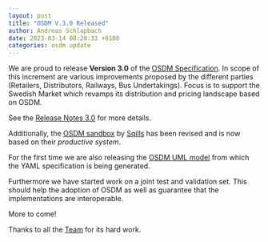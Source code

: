 ```yaml
---
layout: post
title: "OSDM V.3.0 Released"
author: Andreas Schlapbach
date: 2023-03-14 08:20:33 +0100
categories: osdm update
---
```


We are proud to release **Version 3.0** of the
[OSDM Specification](https://osdm.io/spec/). In scope of this increment are
various improvements proposed by the different parties (Retailers, Distributors,
Railways, Bus Undertakings). Focus is to support the Swedish Market which
revamps its distribution and pricing landscape based on OSDM.

See the [Release Notes 3.0](https://osdm.io//releases/OSDM-release-notes-v3.0/)
for more details.

Additionally, the [OSDM sandbox](https://osdm.io/tools/sandbox/) by
[Sqills](https://www.sqills.com/) has been revised and is now based on their
_productive system_.

For the first time we are also releasing the
[OSDM UML model](https://osdm.io/tools/uml-model) from which the YAML
specification is being generated.

Furthermore we have started work on a joint test and validation set. This should
help the adoption of OSDM as well as guarantee that the implementations are
interoperable.

More to come!

Thanks to all the [Team](https://osdm.io/team/) for its hard work.
